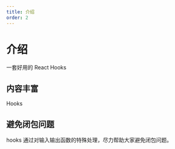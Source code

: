 ```yaml
---
title: 介绍
order: 2
---
```


# 介绍

一套好用的 React Hooks

## 内容丰富

Hooks

## 避免闭包问题

hooks 通过对输入输出函数的特殊处理，尽力帮助大家避免闭包问题。

